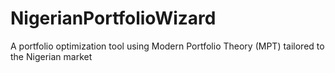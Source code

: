 # NigerianPortfolioWizard
A portfolio optimization tool using Modern Portfolio Theory (MPT) tailored to the Nigerian market
